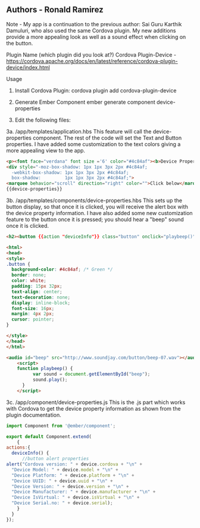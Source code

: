 ## Authors - Ronald Ramirez

Note - My app is a continuation to the previous author: Sai Guru Karthik Damuluri, who also used the same Cordova plugin. My new additions provide a more appealing look as well as a sound effect when clicking on the button.

Plugin Name (which plugin did you look at?)
Cordova Plugin-Device -https://cordova.apache.org/docs/en/latest/reference/cordova-plugin-device/index.html

Usage

1. Install Cordova Plugin:
cordova plugin add cordova-plugin-device

2. Generate Ember Component
ember generate component device-properties

3. Edit the following files:

3a. /app/templates/application.hbs
This feature will call the device-properties component. The rest of the code will set the Text and Button properties. I have added some customization to the text colors giving a more appealing view to the app.

```html
<p><font face="verdana" font size ='6' color="#4c84af"><b>Device Properties</b></font></p>
<div style="-moz-box-shadow: 1px 1px 3px 2px #4c84af;
  -webkit-box-shadow: 1px 1px 3px 2px #4c84af;
  box-shadow:         1px 1px 3px 2px #4c84af;">
<marquee behavior="scroll" direction="right" color="">Click below</marquee></div>
{{device-properties}}
```
3b. /app/templates/components/device-properties.hbs
This sets up the button display, so that once it is clicked, you will receive the alert box with the device property information. I have also added some new customization feature to the button once it is pressed; you should hear a "beep" sound once it is clicked.

```html
<h2><button {{action "deviceInfo"}} class="button" onclick="playbeep()">Device Info</button></h2>

<html>
<head>
<style>
.button {
  background-color: #4c84af; /* Green */
  border: none;
  color: white;
  padding: 15px 32px;
  text-align: center;
  text-decoration: none;
  display: inline-block;
  font-size: 16px;
  margin: 4px 2px;
  cursor: pointer;
}

</style>
</head>
</html>

<audio id="beep" src="http://www.soundjay.com/button/beep-07.wav"></audio>
    <script>
    function playbeep() {
          var sound = document.getElementById("beep");
          sound.play();
      }
    </script>
```

3c. /app/component/device-properties.js
This is the .js part which works with Cordova to get the device property information as shown from the plugin documentation.

```js
import Component from '@ember/component';

export default Component.extend(
    {
actions:{
  deviceInfo() {
      //button alert properties
alert("Cordova version: " + device.cordova + "\n" +
  "Device Model: " + device.model + "\n" +
  "Device Platform: " + device.platform + "\n" +
  "Device UUID: " + device.uuid + "\n" +
  "Device Version: " + device.version + "\n" +
  "Device Manufacturer: " + device.manufacturer + "\n" +
  "Device IsVirtual: " + device.isVirtual + "\n" +
  "Device Serial.no: " + device.serial);
    }
  }
});
```
